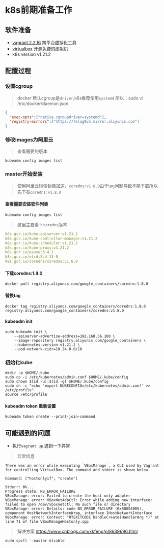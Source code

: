 

# k8s前期准备工作

## 软件准备

* [vagrant 2.2.16](https://www.vagrantup.com/downloads) 跨平台虚拟化工具
* [virtualbox](https://www.virtualbox.org/wiki/Downloads) 开源免费的虚拟机
* k8s version v1.21.2

## 配置过程

### 设置cgroup

> docker 默认cgroup是`driver`,k8s推荐使用`systemd` 所以：sudo vi /etc/docker/daemon.json

```json
{
  "exec-opts":["native.cgroupdriver=systemd"],
  "registry-mirrors":["https://75lag9v5.mirror.aliyuncs.com"]
}
```

### 修改images为阿里云
> 查看需要的版本
```shell
kubeadm config images list
```
### master开始安装

> 使用阿里云镜像镜像加速，`coredns:v1.8.0`由于tag问题导致不能下载所以先下载`coredns:v1.8.0`

#### 查看需要安装软件列表

```shell
kubeadm config images list
```
>  这里主要看下`coredns`版本

```yaml
k8s.gcr.io/kube-apiserver:v1.21.2
k8s.gcr.io/kube-controller-manager:v1.21.2
k8s.gcr.io/kube-scheduler:v1.21.2
k8s.gcr.io/kube-proxy:v1.21.2
k8s.gcr.io/pause:3.4.1
k8s.gcr.io/etcd:3.4.13-0
k8s.gcr.io/coredns/coredns:v1.8.0
```

#### 下载coredns:1.8.0

```shell
docker pull registry.aliyuncs.com/google_containers/coredns:1.8.0
```

#### 替换tag

```shell
docker tag registry.aliyuncs.com/google_containers/coredns:1.8.0 registry.aliyuncs.com/google_containers/coredns:v1.8.0
```

#### kubeadm init

```shell
sudo kubeadm init \
    --apiserver-advertise-address=192.168.56.100 \
    --image-repository registry.aliyuncs.com/google_containers \
    --kubernetes-version v1.21.2 \
    --pod-network-cidr=10.24.0.0/16
```

### 初始化kube

```shell
mkdir -p $HOME/.kube
sudo cp -i /etc/kubernetes/admin.conf $HOME/.kube/config
sudo chown $(id -u):$(id -g) $HOME/.kube/config
sudo sh -c "echo 'export KUBECONFIG=/etc/kubernetes/admin.conf' >> /etc/profile"
source /etc/profile
```

#### kubeadm token 重新设置

```shell
kubeadm token create --print-join-command
```

## 可能遇到的问题

* 执行`vagrant up` 遇到一下异常

> 异常信息

```shel
There was an error while executing `VBoxManage`, a CLI used by Vagrant
for controlling VirtualBox. The command and stderr is shown below.

Command: ["hostonlyif", "create"]

Stderr: 0%...
Progress state: NS_ERROR_FAILURE
VBoxManage: error: Failed to create the host-only adapter
VBoxManage: error: VBoxNetAdpCtl: Error while adding new interface: failed to open /dev/vboxnetctl: No such file or directory
VBoxManage: error: Details: code NS_ERROR_FAILURE (0x80004005), component HostNetworkInterfaceWrap, interface IHostNetworkInterface
VBoxManage: error: Context: "RTEXITCODE handleCreate(HandlerArg *)" at line 71 of file VBoxManageHostonly.cpp
```

> 解决方案 https://www.cnblogs.com/xkfeng/p/8639696.html

```shell
sudo spctl --master-disable
```

